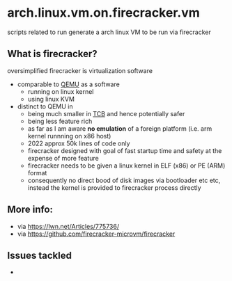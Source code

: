 # arch.linux.vm.on.firecracker.vm
scripts related to run generate a arch linux VM to be run via firecracker

## What is firecracker?
oversimplified firecracker is virtualization software 
 - comparable to [QEMU](https://en.wikipedia.org/wiki/QEMU) as a software
   - running on linux kernel 
   - using linux KVM 
 - distinct to QEMU in 
   - being much smaller in [TCB](https://en.wikipedia.org/wiki/Trusted_computing_base) and hence potentially safer
   - being less feature rich 
   - as far as I am aware **no emulation** of a foreign platform (i.e. arm kernel runnning on x86 host)  
   - 2022 approx 50k lines of code only
   - firecracker designed with goal of fast startup time and safety at the expense of more feature
   - firecracker needs to be given a linux kernel in ELF (x86) or PE (ARM) format
   - consequently no direct bood of disk images via bootloader etc etc, instead the kernel is provided to firecracker process directly

## More info: 
- via https://lwn.net/Articles/775736/ 
- via https://github.com/firecracker-microvm/firecracker

## Issues tackled 
-

